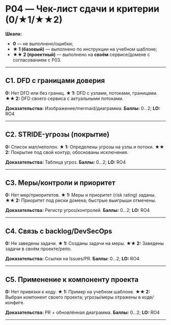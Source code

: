 # P04 — Чек-лист сдачи и критерии (0/★1/★★2)
**Шкала:**
- **0** — не выполнено/ошибки;
- **★ 1 (базовый)** — выполнено по инструкции на учебном шаблоне;
- **★★ 2 (проектный)** — выполнено на **своём** сервисе/домене с согласованием с P03.

---
## C1. DFD с границами доверия
**0:** Нет DFD или без границ.
**★ 1:** DFD с узлами, потоками, границами.
**★★ 2:** DFD своего сервиса с актуальными потоками.

**Доказательства:** Изображение/mermaid/диаграмма.
**Баллы:** 0…2; **LO:** RO4

---
## C2. STRIDE-угрозы (покрытие)
**0:** Список мал/неполон.
**★ 1:** Определены угрозы на узлы и потоки.
**★★ 2:** Покрытие под свой контур; обоснованы исключения.

**Доказательства:** Таблица угроз.
**Баллы:** 0…2; **LO:** RO4

---
## C3. Меры/контроли и приоритет
**0:** Нет мер/приоритетов.
**★ 1:** Меры и приоритет (risk rating) заданы.
**★★ 2:** Приоритет под риски домена; быстрые выигрыши отмечены.

**Доказательства:** Регистр угроз/контролей.
**Баллы:** 0…2; **LO:** RO4

---
## C4. Связь с backlog/DevSecOps
**0:** Не заведены задачи.
**★ 1:** Созданы задачи на меры.
**★★ 2:** Заведены задачи в своём проекте/репо.

**Доказательства:** Ссылки на Issues/PR.
**Баллы:** 0…2; **LO:** RO4

---
## C5. Применение к компоненту проекта
**0:** Нет привязки к коду.
**★ 1:** Пример на учебном шаблоне.
**★★ 2:** Выбран компонент своего проекта; угрозы/меры отражены в коде/конфиге.

**Доказательства:** PR + обновлённая диаграмма.
**Баллы:** 0…2; **LO:** RO4

---
